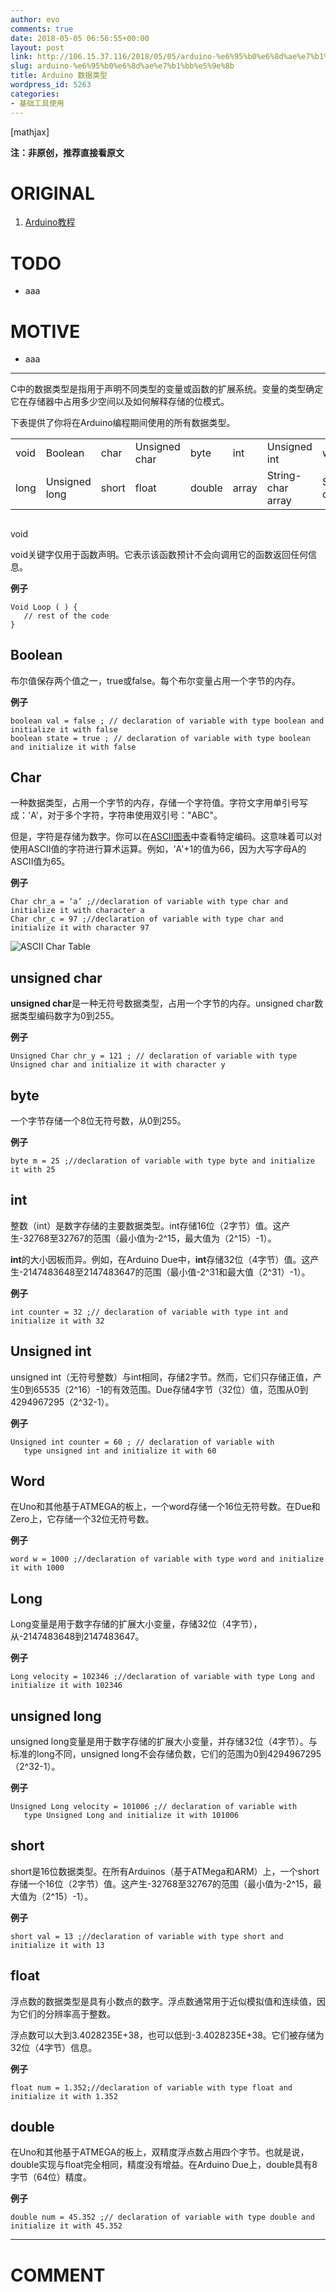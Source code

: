 ```yaml
---
author: evo
comments: true
date: 2018-05-05 06:56:55+00:00
layout: post
link: http://106.15.37.116/2018/05/05/arduino-%e6%95%b0%e6%8d%ae%e7%b1%bb%e5%9e%8b/
slug: arduino-%e6%95%b0%e6%8d%ae%e7%b1%bb%e5%9e%8b
title: Arduino 数据类型
wordpress_id: 5263
categories:
- 基础工具使用
---
```


<!-- more -->

[mathjax]

**注：非原创，推荐直接看原文**


# ORIGINAL





 	
  1. [Arduino教程](https://www.w3cschool.cn/arduino/)




# TODO





 	
  * aaa




# MOTIVE





 	
  * aaa





* * *



C中的数据类型是指用于声明不同类型的变量或函数的扩展系统。变量的类型确定它在存储器中占用多少空间以及如何解释存储的位模式。

下表提供了你将在Arduino编程期间使用的所有数据类型。
<table class="table table-bordered     " >
<tbody >
<tr >

<td >void
</td>

<td >Boolean
</td>

<td >char
</td>

<td >Unsigned char
</td>

<td >byte
</td>

<td >int
</td>

<td >Unsigned int
</td>

<td >word
</td>
</tr>
<tr >

<td >long
</td>

<td >Unsigned long
</td>

<td >short
</td>

<td >float
</td>

<td >double
</td>

<td >array
</td>

<td >String-char array
</td>

<td >String-object
</td>
</tr>
</tbody>
</table>


## 
void


void关键字仅用于函数声明。它表示该函数预计不会向调用它的函数返回任何信息。

**例子**

    
    Void Loop ( ) {
       // rest of the code
    }




## 




## Boolean


布尔值保存两个值之一，true或false。每个布尔变量占用一个字节的内存。

**例子**

    
    boolean val = false ; // declaration of variable with type boolean and initialize it with false
    boolean state = true ; // declaration of variable with type boolean and initialize it with false




## Char


一种数据类型，占用一个字节的内存，存储一个字符值。字符文字用单引号写成：'A'，对于多个字符，字符串使用双引号："ABC"。

但是，字符是存储为数字。你可以在[ASCII图表](https://www.arduino.cc/en/Reference/ASCIIchart)中查看特定编码。这意味着可以对使用ASCII值的字符进行算术运算。例如，'A'+1的值为66，因为大写字母A的ASCII值为65。

**例子**

    
    Char chr_a = ‘a’ ;//declaration of variable with type char and initialize it with character a
    Char chr_c = 97 ;//declaration of variable with type char and initialize it with character 97




![ASCII Char Table](https://img.w3cschool.cn/attachments/tuploads/arduino/ascii_char_table.jpg)




## 




## unsigned char


**unsigned char**是一种无符号数据类型，占用一个字节的内存。unsigned char数据类型编码数字为0到255。

**例子**

    
    Unsigned Char chr_y = 121 ; // declaration of variable with type Unsigned char and initialize it with character y




## 




## byte


一个字节存储一个8位无符号数，从0到255。

**例子**

    
    byte m = 25 ;//declaration of variable with type byte and initialize it with 25




## int


整数（int）是数字存储的主要数据类型。int存储16位（2字节）值。这产生-32768至32767的范围（最小值为-2^15，最大值为（2^15）-1）。

**int**的大小因板而异。例如，在Arduino Due中，**int**存储32位（4字节）值。这产生-2147483648至2147483647的范围（最小值-2^31和最大值（2^31）-1）。

**例子**

    
    int counter = 32 ;// declaration of variable with type int and initialize it with 32




## 




## Unsigned int


unsigned int（无符号整数）与int相同，存储2字节。然而，它们只存储正值，产生0到65535（2^16）-1的有效范围。Due存储4字节（32位）值，范围从0到4294967295（2^32-1）。

**例子**

    
    Unsigned int counter = 60 ; // declaration of variable with 
       type unsigned int and initialize it with 60




## 




## Word


在Uno和其他基于ATMEGA的板上，一个word存储一个16位无符号数。在Due和Zero上，它存储一个32位无符号数。

**例子**

    
    word w = 1000 ;//declaration of variable with type word and initialize it with 1000




## 




## Long


Long变量是用于数字存储的扩展大小变量，存储32位（4字节），从-2147483648到2147483647。

**例子**

    
    Long velocity = 102346 ;//declaration of variable with type Long and initialize it with 102346




## unsigned long


unsigned long变量是用于数字存储的扩展大小变量，并存储32位（4字节）。与标准的long不同，unsigned long不会存储负数，它们的范围为0到4294967295（2^32-1）。

**例子**

    
    Unsigned Long velocity = 101006 ;// declaration of variable with 
       type Unsigned Long and initialize it with 101006




## 




## short


short是16位数据类型。在所有Arduinos（基于ATMega和ARM）上，一个short存储一个16位（2字节）值。这产生-32768至32767的范围（最小值为-2^15，最大值为（2^15）-1）。

**例子**

    
    short val = 13 ;//declaration of variable with type short and initialize it with 13




## 




## float


浮点数的数据类型是具有小数点的数字。浮点数通常用于近似模拟值和连续值，因为它们的分辨率高于整数。

浮点数可以大到3.4028235E+38，也可以低到-3.4028235E+38。它们被存储为32位（4字节）信息。

**例子**

    
    float num = 1.352;//declaration of variable with type float and initialize it with 1.352




## 




## double


在Uno和其他基于ATMEGA的板上，双精度浮点数占用四个字节。也就是说，double实现与float完全相同，精度没有增益。在Arduino Due上，double具有8字节（64位）精度。

**例子**

    
    double num = 45.352 ;// declaration of variable with type double and initialize it with 45.352
























* * *





# COMMENT



